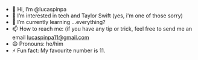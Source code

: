 - 👋 Hi, I’m @lucaspinpa
- 👀 I’m interested in tech and Taylor Swift (yes, i'm one of those sorry)
- 🌱 I’m currently learning ...everything?
- 📫 How to reach me: (if you have any tip or trick, feel free to send me an email lucaspinpa11@gmail.com
- 😄 Pronouns: he/him
- ⚡ Fun fact: My favourite number is 11.

<!---
lucaspinpa/lucaspinpa is a ✨ special ✨ repository because its `README.md` (this file) appears on your GitHub profile.
You can click the Preview link to take a look at your changes.
--->
